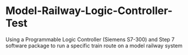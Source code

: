 # Model-Railway-Logic-Controller-Test
Using a Programmable Logic Controller (Siemens S7-300) and Step 7 software package to run a specific train route on a model railway system
